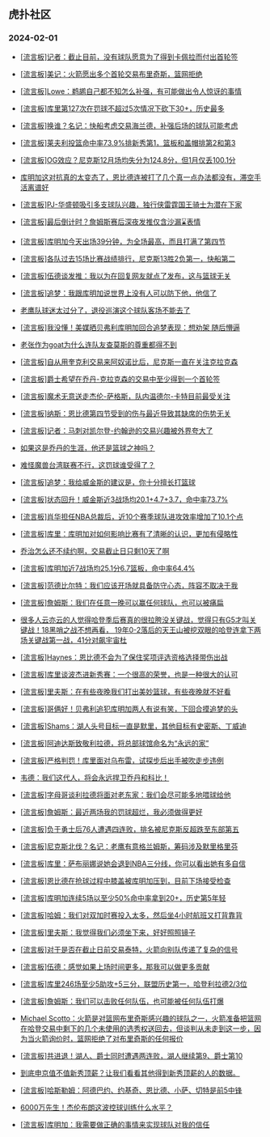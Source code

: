 ## 虎扑社区 
### 2024-02-01

+ [[流言板]记者：截止目前，没有球队愿意为了得到卡佩拉而付出首轮签](https://bbs.hupu.com/624554934.html)

+ [[流言板]美记：火箭愿出多个首轮交易布里奇斯，篮网拒绝](https://bbs.hupu.com/624555830.html)

+ [[流言板]Lowe：鹈鹕自己都不知怎么补强，有可能做出令人惊讶的事情](https://bbs.hupu.com/624555534.html)

+ [[流言板]库里第127次在罚球不超过5次情况下砍下30+，历史最多](https://bbs.hupu.com/624551753.html)

+ [[流言板]换谁？名记：快船考虑交易海兰德，补强后场的球队可能考虑](https://bbs.hupu.com/624555848.html)

+ [[流言板]莱夫利投篮命中率73.9%排新秀第1，篮板和盖帽排第2和第3](https://bbs.hupu.com/624551895.html)

+ [[流言板]OG效应？尼克斯12月场均失分为124.8分，但1月仅丢100.1分](https://bbs.hupu.com/624551713.html)

+ [库明加这对抗真的太变态了，恩比德连被打了几个真一点办法都没有，滞空手活离谱好](https://bbs.hupu.com/624552083.html)

+ [[流言板]PJ-华盛顿吸引多支球队兴趣，独行侠雷霆国王骑士为潜在下家](https://bbs.hupu.com/624555046.html)

+ [[流言板]最后倒计时？詹姆斯赛后深夜发推仅含沙漏⌛️表情](https://bbs.hupu.com/624549851.html)

+ [[流言板]库明加今天出场39分钟，为全场最高，而且打满了第四节](https://bbs.hupu.com/624551799.html)

+ [[流言板]各队过去15场比赛战绩排行，尼克斯13胜2负第一，快船第二](https://bbs.hupu.com/624555654.html)

+ [[流言板]伍德谈发推：我以为在回复网友就点了发布，这与篮球无关](https://bbs.hupu.com/624550087.html)

+ [[流言板]追梦：我跟库明加说世界上没有人可以防下他，他信了](https://bbs.hupu.com/624549428.html)

+ [老鹰队球迷太过分了，退役巡演这个球队客场不能去了](https://bbs.hupu.com/624549503.html)

+ [[流言板]我没懂！美媒晒贝弗利库明加回合追梦表现：想劝架 随后懵逼](https://bbs.hupu.com/624548603.html)

+ [老张作为goat为什么连队友查莫斯的尊重都得不到](https://bbs.hupu.com/624554618.html)

+ [[流言板]自从用奎克利交易来阿奴诺比后，尼克斯一直在关注克拉克森](https://bbs.hupu.com/624554996.html)

+ [[流言板]爵士希望在乔丹-克拉克森的交易中至少得到一个首轮签](https://bbs.hupu.com/624555418.html)

+ [[流言板]魔术无意送走杰伦-萨格斯，队内温德尔-卡特目前最受关注](https://bbs.hupu.com/624555367.html)

+ [[流言板]纳斯：恩比德第四节受到的伤与最近导致其缺席的伤势无关](https://bbs.hupu.com/624548429.html)

+ [[流言板]记者：马刺对凯尔登-约翰逊的交易兴趣被外界夸大了](https://bbs.hupu.com/624555294.html)

+ [如果这是乔丹的生涯，他还是篮球之神吗？](https://bbs.hupu.com/624548817.html)

+ [难怪魔兽台湾联赛不行，这罚球谁受得了？](https://bbs.hupu.com/624553927.html)

+ [[流言板]追梦：我给威金斯的建议是，你十分擅长打篮球](https://bbs.hupu.com/624549561.html)

+ [[流言板]状态回升！威金斯近3战场均20.1+4.7+3.7，命中率73.7%](https://bbs.hupu.com/624548153.html)

+ [[流言板]肖华担任NBA总裁后，近10个赛季球队进攻效率增加了10.1个点](https://bbs.hupu.com/624555796.html)

+ [[流言板]库里：库明加对如何影响比赛有了清晰的认识，更加有侵略性](https://bbs.hupu.com/624549904.html)

+ [乔治怎么还不续约啊，交易截止日只剩10天了啊](https://bbs.hupu.com/624554971.html)

+ [[流言板]库明加近7战场均25.1分6.7篮板，命中率64.4%](https://bbs.hupu.com/624548060.html)

+ [[流言板]范德比尔特：我们应该开场就具备防守心态，阵容不取决于我](https://bbs.hupu.com/624550695.html)

+ [[流言板]詹姆斯：我们在任意一晚可以赢任何球队，也可以被痛扁](https://bbs.hupu.com/624548190.html)

+ [很多人云亦云的人觉得哈登季后赛真的很拉胯没关键战，觉得只有G5才叫关键战！18黑哨之战不想再看， 19年0-2落后的天王山被挖双眼的哈登连拿下两场关键战第一战，41分对飙宇宙杜](https://bbs.hupu.com/624552634.html)

+ [[流言板]Haynes：恩比德不会为了保住奖项评选资格选择带伤出战](https://bbs.hupu.com/624547234.html)

+ [[流言板]库里谈波杰进新秀赛：一个很高的荣誉，也是一种很大的认可](https://bbs.hupu.com/624551361.html)

+ [[流言板]里夫斯：在有些夜晚我们打出美妙篮球，有些夜晚就不好看](https://bbs.hupu.com/624550844.html)

+ [[流言板]哥俩好！贝弗利追犯库明加两人有说有笑，下回合摸追梦的头](https://bbs.hupu.com/624547607.html)

+ [[流言板]Shams：湖人头号目标一直是默里，其他目标有史密斯、丁威迪](https://bbs.hupu.com/624556035.html)

+ [[流言板]阿迪达斯致敬利拉德，将总部球馆命名为“永远的家”](https://bbs.hupu.com/624546659.html)

+ [[流言板]严格判罚！库里面对乌布雷，试探步后出手被吹走步违例](https://bbs.hupu.com/624546826.html)

+ [韦德：我们这代人，将会永远捍卫乔丹和科比！](https://bbs.hupu.com/624546436.html)

+ [[流言板]字母哥谈利拉德将面对老东家：我们会尽可能多地喂球给他](https://bbs.hupu.com/624555721.html)

+ [[流言板]詹姆斯：最近两场我的罚球超烂，我必须做得更好](https://bbs.hupu.com/624546237.html)

+ [[流言板]负于勇士后76人遭遇四连败，排名被尼克斯反超跌至东部第五](https://bbs.hupu.com/624548011.html)

+ [[流言板]尼克斯北伐？名记：老鹰有意格兰姆斯，筹码涉及默里格里芬](https://bbs.hupu.com/624555928.html)

+ [[流言板]库里：萨布丽娜说她会退到NBA三分线，你可以看出她有多自信](https://bbs.hupu.com/624550036.html)

+ [[流言板]恩比德在抢球过程中膝盖被库明加压到，目前下场接受检查](https://bbs.hupu.com/624547619.html)

+ [[流言板]库明加连续5场以至少50%命中率拿到20+，历史第5年轻](https://bbs.hupu.com/624548446.html)

+ [[流言板]哈姆：我们对双加时赛投入太多，然后坐4小时航班又打背靠背](https://bbs.hupu.com/624549493.html)

+ [[流言板]里夫斯：我觉得我们必须坐下来，好好照照镜子](https://bbs.hupu.com/624546130.html)

+ [[流言板]对于是否在截止日前交易泰特，火箭向别队传递了复杂的信号](https://bbs.hupu.com/624555249.html)

+ [[流言板]伍德：感觉如果上场时间更多，那我可以做更多贡献](https://bbs.hupu.com/624546000.html)

+ [[流言板]库里246场至少5助攻+5三分，联盟历史第一，哈登利拉德2/3位](https://bbs.hupu.com/624555730.html)

+ [[流言板]詹姆斯：我们可以击败任何队伍，也可能被任何队伍打爆](https://bbs.hupu.com/624545661.html)

+ [Michael Scotto：火箭是对篮网布里奇斯感兴趣的球队之一，火箭准备把篮网在哈登交易中剩下的几个未使用的选秀权送回去，但谈判从未走到这一步，因为当火箭询价时，篮网拒绝了对布里奇斯的任何报价](https://bbs.hupu.com/624555638.html)

+ [[流言板]共进退！湖人、爵士同时遭遇两连败，湖人继续第9、爵士第10](https://bbs.hupu.com/624545859.html)

+ [到底申京值不值新秀顶薪？让我们看看其他得到新秀顶薪的人的数据。](https://bbs.hupu.com/624552374.html)

+ [[流言板]哈斯勒姆：阿德巴约、约基奇、恩比德、小萨、切特是前5中锋](https://bbs.hupu.com/624555808.html)

+ [6000万先生！杰伦布朗这波控球训练什么水平？](https://bbs.hupu.com/624548824.html)

+ [[流言板]库明加：我需要做正确的事情来实现球队对我的信任](https://bbs.hupu.com/624549687.html)

